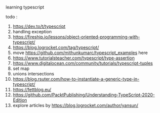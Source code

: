 learning typescript

todo :  
1.  https://dev.to/t/typescript
2.  handling exception
3.  https://fireship.io/lessons/object-oriented-programming-with-typescript/
4.  https://blog.logrocket.com/tag/typescript/
5.  move https://github.com/mithunkumarc/typescript_examples here
7.  https://www.tutorialsteacher.com/typescript/type-assertion
8.  https://www.digitalocean.com/community/tutorials/typescript-tuples
9. set map
10.  unions intersections
11.  https://blog.rsuter.com/how-to-instantiate-a-generic-type-in-typescript/
12. https://fettblog.eu/
13. https://github.com/PacktPublishing/Understanding-TypeScript-2020-Edition
14. explore articles by https://blog.logrocket.com/author/yansun/
